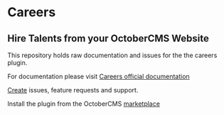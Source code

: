 # Careers

## Hire Talents from your OctoberCMS Website

This repository holds raw documentation and issues for the the careers plugin.

For documentation please visit [Careers official documentation](https://oc-careers.fytinnovations.com)

[Create](https://github.com/fytinnovations/oc-careers/issues) issues, feature requests and support.

Install the plugin from the OctoberCMS [marketplace](https://octobercms.com/plugin/fytinnovations-careers)
